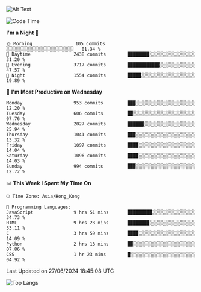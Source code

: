 ![Alt Text](https://media.tenor.com/3Gehha8RO-sAAAAC/goose-dance.gif)

<!--START_SECTION:waka-->
![Code Time](http://img.shields.io/badge/Code%20Time-188%20hrs%2057%20mins-blue)

**I'm a Night 🦉** 

```text
🌞 Morning                105 commits         ░░░░░░░░░░░░░░░░░░░░░░░░░   01.34 % 
🌆 Daytime                2438 commits        ████████░░░░░░░░░░░░░░░░░   31.20 % 
🌃 Evening                3717 commits        ████████████░░░░░░░░░░░░░   47.57 % 
🌙 Night                  1554 commits        █████░░░░░░░░░░░░░░░░░░░░   19.89 % 
```
📅 **I'm Most Productive on Wednesday** 

```text
Monday                   953 commits         ███░░░░░░░░░░░░░░░░░░░░░░   12.20 % 
Tuesday                  606 commits         ██░░░░░░░░░░░░░░░░░░░░░░░   07.76 % 
Wednesday                2027 commits        ██████░░░░░░░░░░░░░░░░░░░   25.94 % 
Thursday                 1041 commits        ███░░░░░░░░░░░░░░░░░░░░░░   13.32 % 
Friday                   1097 commits        ████░░░░░░░░░░░░░░░░░░░░░   14.04 % 
Saturday                 1096 commits        ████░░░░░░░░░░░░░░░░░░░░░   14.03 % 
Sunday                   994 commits         ███░░░░░░░░░░░░░░░░░░░░░░   12.72 % 
```


📊 **This Week I Spent My Time On** 

```text
🕑︎ Time Zone: Asia/Hong_Kong

💬 Programming Languages: 
JavaScript               9 hrs 51 mins       █████████░░░░░░░░░░░░░░░░   34.73 % 
HTML                     9 hrs 23 mins       ████████░░░░░░░░░░░░░░░░░   33.11 % 
C                        3 hrs 59 mins       ████░░░░░░░░░░░░░░░░░░░░░   14.09 % 
Python                   2 hrs 13 mins       ██░░░░░░░░░░░░░░░░░░░░░░░   07.86 % 
CSS                      1 hr 23 mins        █░░░░░░░░░░░░░░░░░░░░░░░░   04.92 % 
```


 Last Updated on 27/06/2024 18:45:08 UTC
<!--END_SECTION:waka-->

![Top Langs](https://github-readme-stats-rose-phi.vercel.app/api/top-langs/?username=jxncted\&layout=compact&hide=c,assembly,jupyter%20notebook)

